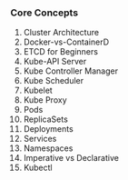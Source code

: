 ### Core Concepts
1. Cluster Architecture
2. Docker-vs-ContainerD
3. ETCD for Beginners
4. Kube-API Server
5. Kube Controller Manager
6. Kube Scheduler
7. Kubelet
8. Kube Proxy
9. Pods
10. ReplicaSets
11. Deployments
12. Services
13. Namespaces
14. Imperative vs Declarative
15. Kubectl